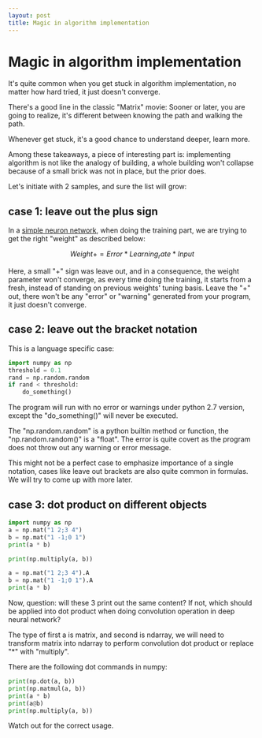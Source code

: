 ```yaml
---
layout: post
title: Magic in algorithm implementation
---
```


# Magic in algorithm implementation

It's quite common when you get stuck in algorithm implementation, no matter how hard tried, it just doesn't converge.

There's a good line in the classic "Matrix" movie: Sooner or later, you are going to realize, it's different between knowing the path and walking the path.

Whenever get stuck, it's a good chance to understand deeper, learn more.

Among these takeaways, a piece of interesting part is: implementing algorithm is not like the analogy of building, a whole building won't collapse because of a small brick was not in place, but the prior does.

Let's initiate with 2 samples, and sure the list will grow: 

## case 1: leave out the plus sign

In a [simple neuron network]({{site.url}}/2018/06/12/neural-network-grade-2.html), when doing the training part, we are trying to get the right "weight" as described below:

$$Weight += Error * Learning_rate * Input$$

Here, a small "+" sign was leave out, and in a consequence, the weight parameter won't converge, as every time doing the training, it starts from a fresh, instead of standing on previous weights' tuning basis.
Leave the "+" out, there won't be any "error" or "warning" generated from your program, it just doesn't converge.

## case 2: leave out the bracket notation

This is a language specific case:

```python
import numpy as np
threshold = 0.1
rand = np.random.random
if rand < threshold:
    do_something()

```

The program will run with no error or warnings under python 2.7 version, except the "do_something()" will never be executed.

The "np.random.random" is a python builtin method or function, the "np.random.random()" is a "float". The error is quite covert as the program does not throw out any warning or error message.

This might not be a perfect case to emphasize importance of a single notation, cases like leave out brackets are also quite common in formulas. We will try to come up with more later.

## case 3: dot product on different objects
```python
import numpy as np
a = np.mat("1 2;3 4")
b = np.mat("1 -1;0 1")
print(a * b)

print(np.multiply(a, b))

a = np.mat("1 2;3 4").A
b = np.mat("1 -1;0 1").A
print(a * b)
```

Now, question: will these 3 print out the same content?
If not, which should be applied into dot product when doing convolution operation in deep neural network?

The type of first a is matrix, and second is ndarray, we will need to transform matrix into ndarray to perform convolution dot product or replace "*" with "multiply".

There are the following dot commands in numpy:

```python
print(np.dot(a, b))
print(np.matmul(a, b))
print(a * b)
print(a@b)
print(np.multiply(a, b))
```

Watch out for the correct usage.